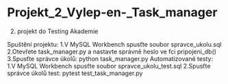 # Projekt_2_Vylep-en-_Task_manager
2. projekt do Testing Akademie

Spuštění projektu:
1.V MySQL Workbench spusťte soubor spravce_ukolu.sql
2.Otevřete task_manager.py a nastavte správně heslo ve fci pripojeni_db()
3.Spusťte správce úkolů: python task_manager.py
Automatizované testy:
1.V MySQL Workbench spusťte soubor spravce_ukolu_test.sql
2.Spusťte správce úkolů test: pytest test_task_manager.py
